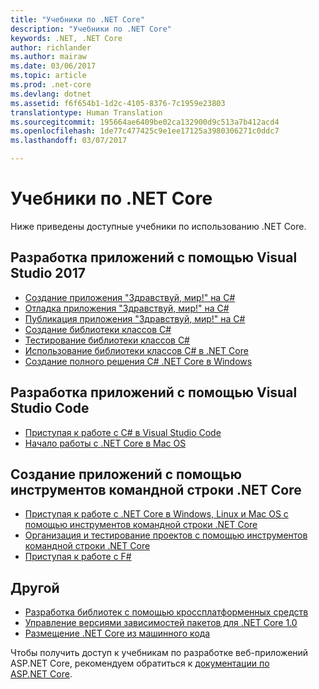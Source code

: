 ```yaml
---
title: "Учебники по .NET Core"
description: "Учебники по .NET Core"
keywords: .NET, .NET Core
author: richlander
ms.author: mairaw
ms.date: 03/06/2017
ms.topic: article
ms.prod: .net-core
ms.devlang: dotnet
ms.assetid: f6f654b1-1d2c-4105-8376-7c1959e23803
translationtype: Human Translation
ms.sourcegitcommit: 195664ae6409be02ca132900d9c513a7b412acd4
ms.openlocfilehash: 1de77c477425c9e1ee17125a3980306271c0ddc7
ms.lasthandoff: 03/07/2017

---
```


# <a name="net-core-tutorials"></a>Учебники по .NET Core

Ниже приведены доступные учебники по использованию .NET Core.

## <a name="building-applications-with-visual-studio-2017"></a>Разработка приложений с помощью Visual Studio 2017

- [Создание приложения "Здравствуй, мир!" на C#](../../csharp/getting-started/with-visual-studio-2017.md)
- [Отладка приложения "Здравствуй, мир!" на C#](../../csharp/getting-started/debugging-with-visual-studio-2017.md)
- [Публикация приложения "Здравствуй, мир!" на C#](../../csharp/getting-started/publishing-with-visual-studio-2017.md)
- [Создание библиотеки классов C#](../../csharp/getting-started/library-with-visual-studio-2017.md)
- [Тестирование библиотеки классов C#](../../csharp/getting-started/testing-library-with-visual-studio.md)
- [Использование библиотеки классов C# в .NET Core](../../csharp/getting-started/consuming-library-with-visual-studio-2017.md)
- [Создание полного решения C# .NET Core в Windows](using-on-windows-full-solution.md)

## <a name="building-applications-with-visual-studio-code"></a>Разработка приложений с помощью Visual Studio Code

- [Приступая к работе с C# в Visual Studio Code](../../csharp/getting-started/with-visual-studio-code.md)
- [Начало работы с .NET Core в Mac OS](using-on-macos.md)

## <a name="building-applications-with-the-net-core-cli-tools"></a>Создание приложений с помощью инструментов командной строки .NET Core

- [Приступая к работе с .NET Core в Windows, Linux и Mac OS с помощью инструментов командной строки .NET Core](using-with-xplat-cli.md)
- [Организация и тестирование проектов с помощью инструментов командной строки .NET Core](testing-with-cli.md)
- [Приступая к работе с F#](../../fsharp/tutorials/getting-started/getting-started-command-line.md)

## <a name="other"></a>Другой
- [Разработка библиотек с помощью кроссплатформенных средств](libraries.md)
- [Управление версиями зависимостей пакетов для .NET Core 1.0](managing-package-dependency-versions.md)
- [Размещение .NET Core из машинного кода](netcore-hosting.md)

Чтобы получить доступ к учебникам по разработке веб-приложений ASP.NET Core, рекомендуем обратиться к [документации по ASP.NET Core](https://docs.microsoft.com/aspnet/core/).
